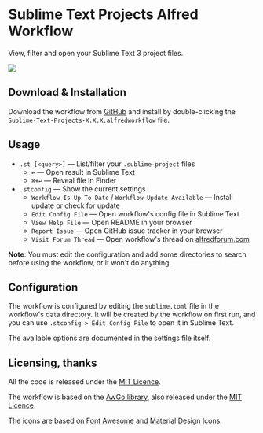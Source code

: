 
Sublime Text Projects Alfred Workflow
=====================================

View, filter and open your Sublime Text 3 project files.

![][demo]


Download & Installation
-----------------------

Download the workflow from [GitHub][gh-releases] and install by double-clicking the `Sublime-Text-Projects-X.X.X.alfredworkflow` file.


Usage
-----

- `.st [<query>]` — List/filter your `.sublime-project` files
	+ `↩` — Open result in Sublime Text
	+ `⌘+↩` — Reveal file in Finder
- `.stconfig` — Show the current settings
    - `Workflow Is Up To Date` / `Workflow Update Available` — Install update or check for update
    - `Edit Config File` — Open workflow's config file in Sublime Text
    - `View Help File` — Open README in your browser
    - `Report Issue` — Open GitHub issue tracker in your browser
    - `Visit Forum Thread` — Open workflow's thread on [alfredforum.com][forum]

**Note**: You must edit the configuration and add some directories to search before using the workflow, or it won't do anything.


Configuration
-------------

The workflow is configured by editing the `sublime.toml` file in the workflow's data directory. It will be created by the workflow on first run, and you can use `.stconfig > Edit Config File` to open it in Sublime Text.

The available options are documented in the settings file itself.


Licensing, thanks
-----------------

All the code is released under the [MIT Licence][mit].

The workflow is based on the [AwGo library][awgo], also released under the [MIT Licence][mit].

The icons are based on [Font Awesome][awesome] and [Material Design Icons][matcom].

[forum]: https://www.alfredforum.com
[awgo]: https://github.com/deanishe/awgo
[awesome]: https://fontawesome.com
[matcom]: https://materialdesignicons.com/
[demo]: https://raw.githubusercontent.com/deanishe/alfred-sublime-text/master/demo.gif
[gh-releases]: https://github.com/deanishe/alfred-sublime-text/releases/latest
[mit]: http://opensource.org/licenses/MIT

